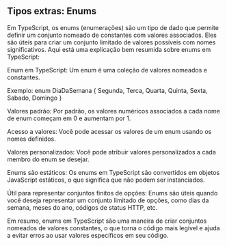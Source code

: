 ## Tipos extras: Enums

Em TypeScript, os enums (enumerações) são um tipo de dado que permite definir um conjunto nomeado de constantes com valores associados. Eles são úteis para criar um conjunto limitado de valores possíveis com nomes significativos. Aqui está uma explicação bem resumida sobre enums em TypeScript:

Enum em TypeScript: Um enum é uma coleção de valores nomeados e constantes.

Exemplo:
enum DiaDaSemana {
    Segunda,
    Terca,
    Quarta,
    Quinta,
    Sexta,
    Sabado,
    Domingo
}

Valores padrão: Por padrão, os valores numéricos associados a cada nome de enum começam em 0 e aumentam por 1.

Acesso a valores: Você pode acessar os valores de um enum usando os nomes definidos.

Valores personalizados: Você pode atribuir valores personalizados a cada membro do enum se desejar.

Enums são estáticos: Os enums em TypeScript são convertidos em objetos JavaScript estáticos, o que significa que não podem ser instanciados.

Útil para representar conjuntos finitos de opções: Enums são úteis quando você deseja representar um conjunto limitado de opções, como dias da semana, meses do ano, códigos de status HTTP, etc.

Em resumo, enums em TypeScript são uma maneira de criar conjuntos nomeados de valores constantes, o que torna o código mais legível e ajuda a evitar erros ao usar valores específicos em seu código.